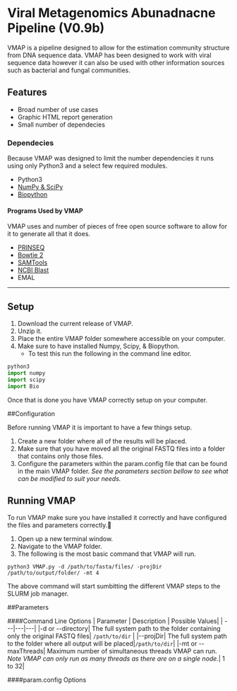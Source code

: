 # Viral Metagenomics Abunadnacne Pipeline (V0.9b)

VMAP is a pipeline designed to allow for the estimation community structure from DNA sequence data. VMAP has been designed to work with viral sequence data however it can also be used with other information sources such as bacterial and fungal communities.

## Features
  - Broad number of use cases
  - Graphic HTML report generation
  - Small number of dependecies 

### Dependecies
Because VMAP was designed to limit the number dependencies it runs using only Python3 and a select few required modules.

- Python3 
- [NumPy & SciPy](http://docs.scipy.org/doc/)
- [Biopython](http://biopython.org)

#### Programs Used by VMAP
VMAP uses and number of pieces of free open source software to allow for it to generate all that it does.

- [PRINSEQ](http://prinseq.sourceforge.net)
- [Bowtie 2](http://bowtie-bio.sourceforge.net)
- [SAMTools](http://samtools.sourceforge.net)
- [NCBI Blast](http://blast.ncbi.nlm.nih.gov/Blast.cgi?PAGE_TYPE=BlastDocs&DOC_TYPE=Download) 
- EMAL


----------


## Setup
 

 1. Download the current release of VMAP.
 2. Unzip it.
 3. Place the entire VMAP folder somewhere accessible on your computer.
 4. Make sure to have installed Numpy, Scipy, & Biopython.
	 - To test this run the following in the command line editor.

```python
python3
import numpy
import scipy
import Bio
```

Once that is done you have VMAP correctly setup on your computer.

##Configuration

Before running VMAP it is important to have a few things setup.

 1. Create a new folder where all of the results will be placed.
 2. Make sure that you have moved all the original FASTQ files into a folder that contains only those files.
 3. Configure the parameters within the param.config file that can be found in the main VMAP folder. *See the parameters section bellow to see what can be modified to suit your needs.*

## Running VMAP

To run VMAP make sure you have installed it correctly and have configured the files and parameters correctly.

1. Open up a new terminal window.
2. Navigate to the VMAP folder.
3. The following is the most basic command that VMAP will run.


```
python3 VMAP.py -d /path/to/fasta/files/ -projDir /path/to/output/folder/ -mt 4
```
The above command will start sumbitting the different VMAP steps to the SLURM job manager. 

##Parameters

####Command  Line Options
| Parameter     | Description   | Possible Values|
| ---|---|---|
|-d or --directory| The full system path to the folder containing only the original FASTQ files| `/path/to/dir` |
|--projDir| The full system path to the folder where all output will be placed|`/path/to/dir`|
|-mt or --maxThreads| Maximum number of simultaneous threads VMAP can run. *Note VMAP can only run as many threads as there are on a single node.*| 1 to 32|

####param.config Options



    

